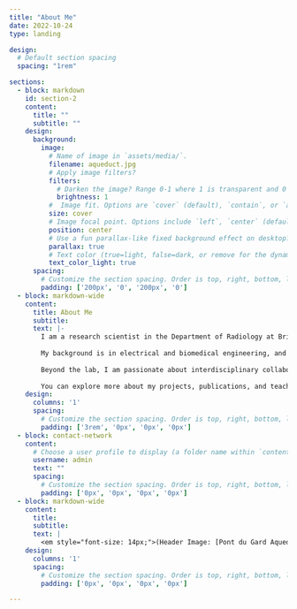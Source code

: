 ```yaml
---
title: "About Me"
date: 2022-10-24
type: landing

design:
  # Default section spacing
  spacing: "1rem"

sections:
  - block: markdown
    id: section-2
    content:
      title: ""
      subtitle: ""
    design:
      background:
        image:
          # Name of image in `assets/media/`.
          filename: aqueduct.jpg
          # Apply image filters?
          filters:
            # Darken the image? Range 0-1 where 1 is transparent and 0 is opaque.
            brightness: 1
          #  Image fit. Options are `cover` (default), `contain`, or `actual` size.
          size: cover
          # Image focal point. Options include `left`, `center` (default), or `right`.
          position: center
          # Use a fun parallax-like fixed background effect on desktop? true/false
          parallax: true
          # Text color (true=light, false=dark, or remove for the dynamic theme color).
          text_color_light: true
      spacing:
        # Customize the section spacing. Order is top, right, bottom, left.
        padding: ['200px', '0', '200px', '0']
  - block: markdown-wide
    content:
      title: About Me
      subtitle: 
      text: |-
        I am a research scientist in the Department of Radiology at Brigham and Women’s Hospital and an Instructor in Radiology at Harvard Medical School. My work lies at the intersection of engineering, imaging, and medicine, with a focus on developing MR-compatible robotic systems to enhance the precision and effectiveness of minimally invasive procedures.
        
        My background is in electrical and biomedical engineering, and I have spent the last several years designing, building, and validating image-guided robotic devices for clinical use. I am especially interested in how advanced imaging technologies, such as MRI, can be paired with robotic assistance to guide needle-based interventions in a way that is safer, more accurate, and less invasive.
        
        Beyond the lab, I am passionate about interdisciplinary collaboration -- bringing together clinicians, engineers, and scientists to solve real-world medical problems. Whether it is helping guide a needle to a deep-seated tumor or building the tools to make that possible, I am always looking for ways to translate engineering innovations into meaningful clinical impact.
        
        You can explore more about my projects, publications, and teaching using the menu above, or reach out if you’d like to connect or collaborate.
    design:
      columns: '1'
      spacing:
        # Customize the section spacing. Order is top, right, bottom, left.
        padding: ['3rem', '0px', '0px', '0px']
  - block: contact-network
    content:
      # Choose a user profile to display (a folder name within `content/authors/`)
      username: admin
      text: ""
      spacing:
        # Customize the section spacing. Order is top, right, bottom, left.
        padding: ['0px', '0px', '0px', '0px']
  - block: markdown-wide
    content:
      title: 
      subtitle: 
      text: |
        <em style="font-size: 14px;">(Header Image: [Pont du Gard Aqueduct](https://pontdugard.fr/en). Image by Renata Condé da Frota Moreira.)</em>
    design:
      columns: '1'
      spacing:
        # Customize the section spacing. Order is top, right, bottom, left.
        padding: ['0px', '0px', '0px', '0px']

---
```

